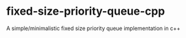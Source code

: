 # fixed-size-priority-queue-cpp
A simple/minimalistic fixed size priority queue implementation in c++

